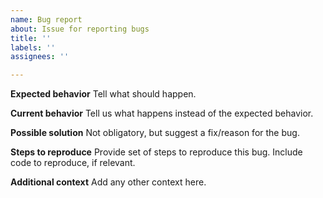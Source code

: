 ```yaml
---
name: Bug report
about: Issue for reporting bugs
title: ''
labels: ''
assignees: ''

---
```


**Expected behavior**
Tell what should happen.

**Current behavior**
Tell us what happens instead of the expected behavior.


**Possible solution**
Not obligatory, but suggest a fix/reason for the bug.

**Steps to reproduce**
Provide set of steps to reproduce this bug.
Include code to reproduce, if relevant.

**Additional context**
Add any other context here.